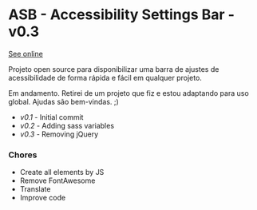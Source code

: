 # ASB - Accessibility Settings Bar - v0.3
[See online](https://breno.com.br/asb/) 

Projeto open source para disponibilizar uma barra de ajustes de acessibilidade de forma rápida e fácil em qualquer projeto.

Em andamento. Retirei de um projeto que fiz e estou adaptando para uso global. Ajudas são bem-vindas. ;)

* _v0.1_ - Initial commit
* _v0.2_ - Adding sass variables
* _v0.3_ - Removing jQuery

### Chores
* Create all elements by JS
* Remove FontAwesome
* Translate
* Improve code
